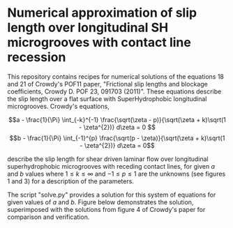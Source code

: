 # Numerical approximation of slip length over longitudinal SH microgrooves with contact line recession 

This repository contains recipes for numerical solutions of the equations 18 and 21 of Crowdy's POF11 paper, "Frictional slip lengths and blockage coefficients, Crowdy D. POF 23, 091703 (2011)". These equations describe the slip length over a flat surface with SuperHydrophobic longitudinal microgrooves. Crowdy's equations,

$$a - \frac{1}{\Pi} \int_{-k}^{-1} \frac{\sqrt(\zeta - p)}{\sqrt(\zeta + k)\sqrt(1 - \zeta^{2})} d\zeta = 0 $$
$$b - \frac{1}{\Pi} \int_{-1}^{p} \frac{\sqrt(p - \zeta)}{\sqrt(\zeta + k)\sqrt(1 - \zeta^{2})} d\zeta = 0$$

describe the slip length for shear driven laminar flow over longitudinal superhydrophobic microgrooves with receding contact lines, for given $a$ and $b$ values where $1 \le k \le \infty$ and $-1 \le p \le 1$ are the unknowns (see figures 1 and 3) for a description of the parameters.


The script "solve.py" provides a solution for this system of equations for given values of $a$ and $b$. Figure below demonstrates the solution, superimposed with the solutions from figure 4 of Crowdy's paper for comparison and verification. 
